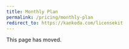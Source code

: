 ```yaml
---
title: Monthly Plan
permalink: /pricing/monthly-plan
redirect_to: https://kankoda.com/licensekit
---
```


This page has moved.